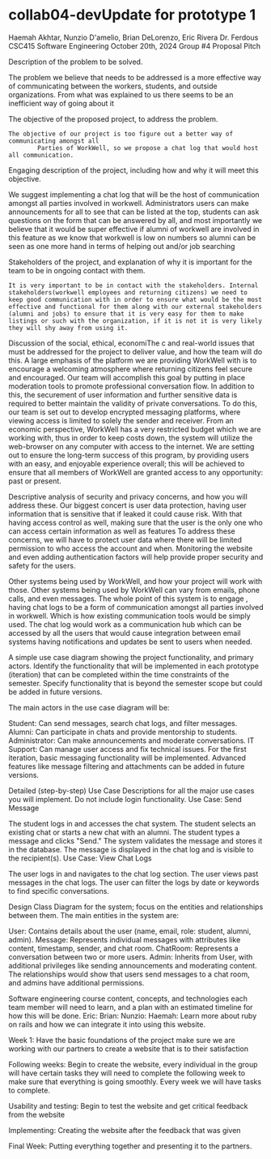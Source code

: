 # collab04-devUpdate for prototype 1
Haemah Akhtar, Nunzio D'amelio, Brian DeLorenzo, Eric Rivera
Dr. Ferdous
CSC415 Software Engineering
October 20th, 2024
Group #4 Proposal Pitch


Description of the problem to be solved. 

The problem we believe that needs to be addressed is a more effective way of communicating between the workers, students, and outside organizations. From what was explained to us there seems to be an inefficient way of going about it

The objective of the proposed project, to address the problem.

	The objective of our project is too figure out a better way of communicating amongst all 
            Parties of WorkWell, so we propose a chat log that would host all communication.

Engaging description of the project, including how and why it will meet this objective.

We suggest implementing a chat log that will be the host of communication amongst all parties involved in workwell. Administrators users can make announcements for all to see that can be listed at the top, students can ask questions on the form that can be answered by all, and most importantly we believe that it would be super effective if alumni of workwell are involved in this feature as we know that workwell is low on numbers so alumni can be seen as one more hand in terms of helping out and/or job searching

Stakeholders of the project, and explanation of why it is important for the team to be in ongoing contact with them.

	It is very important to be in contact with the stakeholders. Internal stakeholders(workwell employees and returning citizens) we need to keep good communication with in order to ensure what would be the most effective and functional for them along with our external stakeholders (alumni and jobs) to ensure that it is very easy for them to make listings or such with the organization, if it is not it is very likely they will shy away from using it.

Discussion of the social, ethical, economiThe c and real-world issues that must be addressed for the project to deliver value, and how the team will do this.
A large emphasis of the platform we are providing WorkWell with is to encourage a welcoming atmosphere where returning citizens feel secure and encouraged. Our team will accomplish this goal by putting in place moderation tools to promote professional conversation flow. In addition to this, the securement of user information and further sensitive data is required to better maintain the validity of private conversations. To do this, our team is set out to develop encrypted messaging platforms, where viewing access is limited to solely the sender and receiver. From an economic perspective, WorkWell has a very restricted budget which we are working with, thus in order to keep costs down, the system will utilize the web-browser on any computer with access to the internet. We are setting out to ensure the long-term success of this program, by providing users with an easy, and enjoyable experience overall; this will be achieved to ensure that all members of WorkWell are granted access to any opportunity: past or present.

Descriptive analysis of security and privacy concerns, and how you will address these.
Our biggest concert is user data protection, having user information that is sensitive that if leaked it could cause risk. With that having access control as well, making sure that the user is the only one who can access certain information as well as features To address these concerns, we will have to protect user data where there will be limited permission to who access the account and when. Monitoring the website and even adding authentication factors will help provide proper security and safety for the users.


Other systems being used by WorkWell, and how your project will work with those.
Other systems being used by WorkWell can vary from emails, phone calls, and even messages. The whole point of this system is to engage , having chat logs to be a form of communication amongst all parties involved in workwell. Which is how existing communication tools would be simply used. The chat log would work as a communication hub which can be accessed by all the users that would cause integration between email systems having notifications and updates be sent to users when needed.




A simple use case diagram showing the project functionality, and primary actors. Identify the functionality that will be implemented in each prototype (iteration) that can be completed within the time constraints of the semester. Specify functionality that is beyond the semester scope but could be added in future versions.

The main actors in the use case diagram will be:

Student: Can send messages, search chat logs, and filter messages.
Alumni: Can participate in chats and provide mentorship to students.
Administrator: Can make announcements and moderate conversations.
IT Support: Can manage user access and fix technical issues.
For the first iteration, basic messaging functionality will be implemented. Advanced features like message filtering and attachments can be added in future versions.





Detailed (step-by-step) Use Case Descriptions for all the major use cases you will implement. Do not include login functionality.
Use Case: Send Message

The student logs in and accesses the chat system.
The student selects an existing chat or starts a new chat with an alumni.
The student types a message and clicks "Send."
The system validates the message and stores it in the database.
The message is displayed in the chat log and is visible to the recipient(s).
Use Case: View Chat Logs

The user logs in and navigates to the chat log section.
The user views past messages in the chat logs.
The user can filter the logs by date or keywords to find specific conversations.

Design Class Diagram for the system; focus on the entities and relationships between them.
The main entities in the system are:

User: Contains details about the user (name, email, role: student, alumni, admin).
Message: Represents individual messages with attributes like content, timestamp, sender, and chat room.
ChatRoom: Represents a conversation between two or more users.
Admin: Inherits from User, with additional privileges like sending announcements and moderating content.
The relationships would show that users send messages to a chat room, and admins have additional permissions.


Software engineering course content, concepts, and technologies each team member will need to learn, and a plan with an estimated timeline for how this will be done.
Eric:
Brian:
Nunzio:
Haemah: Learn more about ruby on rails and how we can integrate it into using this website.

Week 1: Have the basic foundations of the project make sure we are working with our partners to create a website that is to their satisfaction

Following weeks: Begin to create the website, every individual in the group will have certain tasks they will need to complete the following week to make sure that everything is going smoothly. Every week we will have tasks to complete.

Usability and testing: Begin to test the website and get critical feedback from the website

Implementing: Creating the website after the feedback that was given

Final Week: Putting everything together and presenting it to the partners.

